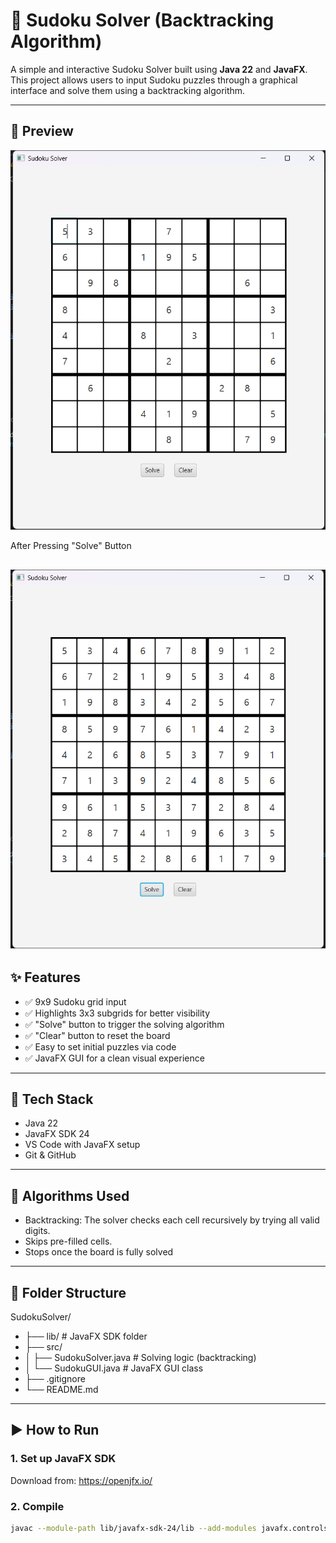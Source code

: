 # 🧠 Sudoku Solver (Backtracking Algorithm)

A simple and interactive Sudoku Solver built using **Java 22** and **JavaFX**. This project allows users to input Sudoku puzzles through a graphical interface and solve them using a backtracking algorithm.

---

## 📸 Preview

![GUI Screenshot](https://github.com/Akkicool99/Sudoku-Solver/blob/3dfebfd8849d5af14a6d58d9602a25192f386264/Screenshot%202025-06-16%20174931.png)

After Pressing "Solve" Button

![GUI Screenshot](https://github.com/Akkicool99/Sudoku-Solver/blob/3dfebfd8849d5af14a6d58d9602a25192f386264/Screenshot%202025-06-16%20174953.png)
---

## ✨ Features

- ✅ 9x9 Sudoku grid input
- ✅ Highlights 3x3 subgrids for better visibility
- ✅ "Solve" button to trigger the solving algorithm
- ✅ "Clear" button to reset the board
- ✅ Easy to set initial puzzles via code
- ✅ JavaFX GUI for a clean visual experience

---

## 🔧 Tech Stack

- Java 22
- JavaFX SDK 24
- VS Code with JavaFX setup
- Git & GitHub
  
---
## 🧠 Algorithms Used

- Backtracking: The solver checks each cell recursively by trying all valid digits.
- Skips pre-filled cells.
- Stops once the board is fully solved

---

## 📁 Folder Structure

SudokuSolver/
- ├── lib/ # JavaFX SDK folder
- ├── src/
- │ ├── SudokuSolver.java # Solving logic (backtracking)
- │ └── SudokuGUI.java # JavaFX GUI class
- ├── .gitignore
- └── README.md


---

## ▶️ How to Run

### 1. Set up JavaFX SDK
Download from: https://openjfx.io/

### 2. Compile
```bash
javac --module-path lib/javafx-sdk-24/lib --add-modules javafx.controls,javafx.fxml -d out src/SudokuSolver.java src/SudokuGUI.java

